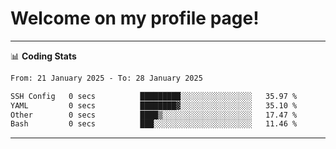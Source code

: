 # Welcome on my profile page!
<!-- print(("dralla"[::-1]+"s").capitalize()) -->

<!-- ---
👨🏻‍💻 **Busy With**
* Learning new Skills.
* Building small Projects.
* Being helpful. -->

---
📊 **Coding Stats**
<!--START_SECTION:waka-->

```txt
From: 21 January 2025 - To: 28 January 2025

SSH Config   0 secs          █████████░░░░░░░░░░░░░░░░   35.97 %
YAML         0 secs          ████████▓░░░░░░░░░░░░░░░░   35.10 %
Other        0 secs          ████▒░░░░░░░░░░░░░░░░░░░░   17.47 %
Bash         0 secs          ███░░░░░░░░░░░░░░░░░░░░░░   11.46 %
```

<!--END_SECTION:waka-->
---
